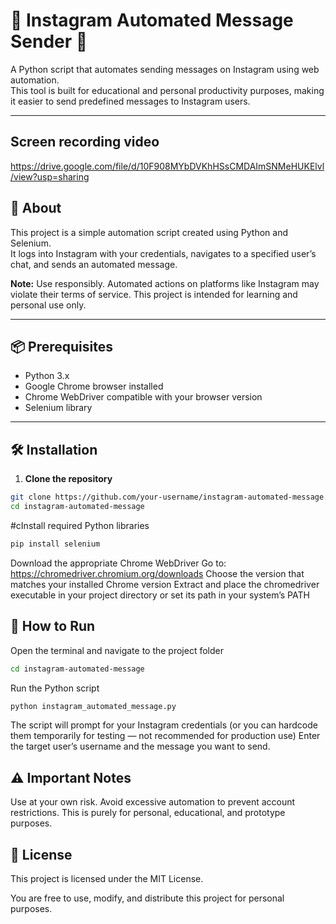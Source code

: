 # 📲 Instagram Automated Message Sender 🤖

A Python script that automates sending messages on Instagram using web automation.  
This tool is built for educational and personal productivity purposes, making it easier to send predefined messages to Instagram users.

---
## Screen recording video 
https://drive.google.com/file/d/10F908MYbDVKhHSsCMDAImSNMeHUKElvl/view?usp=sharing

## 📖 About

This project is a simple automation script created using Python and Selenium.  
It logs into Instagram with your credentials, navigates to a specified user’s chat, and sends an automated message.

**Note:** Use responsibly. Automated actions on platforms like Instagram may violate their terms of service. This project is intended for learning and personal use only.

---

## 📦 Prerequisites

- Python 3.x  
- Google Chrome browser installed  
- Chrome WebDriver compatible with your browser version  
- Selenium library  

---

## 🛠️ Installation

1. **Clone the repository**

```bash
git clone https://github.com/your-username/instagram-automated-message.git
cd instagram-automated-message
```

#cInstall required Python libraries
```bash
pip install selenium
```

Download the appropriate Chrome WebDriver
Go to: https://chromedriver.chromium.org/downloads
Choose the version that matches your installed Chrome version
Extract and place the chromedriver executable in your project directory or set its path in your system’s PATH

## 🚀 How to Run

Open the terminal and navigate to the project folder
```bash
cd instagram-automated-message
```

Run the Python script
```bash
python instagram_automated_message.py
```

The script will prompt for your Instagram credentials (or you can hardcode them temporarily for testing — not recommended for production use)
Enter the target user’s username and the message you want to send.


## ⚠️ Important Notes

Use at your own risk.
Avoid excessive automation to prevent account restrictions.
This is purely for personal, educational, and prototype purposes.

## 📜 License

This project is licensed under the MIT License.

You are free to use, modify, and distribute this project for personal purposes.
